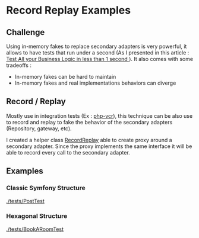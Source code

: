 # Record Replay Examples 

## Challenge

Using in-memory fakes to replace secondary adapters is very powerful, it allows to have tests that run under a second (As I presented in this article : [Test All your Business Logic in less than 1 second ](https://dev.to/etienneleba/test-all-your-business-logic-in-less-than-1-second-2n84)). 
It also comes with some tradeoffs : 
- In-memory fakes can be hard to maintain
- In-memory fakes and real implementations behaviors can diverge 

## Record / Replay 

Mostly use in integration tests (Ex : [php-vcr](https://github.com/php-vcr/php-vcr)), this technique can be also use to record and replay to fake the behavior of the secondary adapters (Repository, gateway, etc). 

I created a helper class [RecordReplay](./src/RecordReplay/RecordReplay.php) able to create proxy around a secondary adapter. Since the proxy implements the same interface it will be able to record every call to the secondary adapter.


## Examples 

### Classic Symfony Structure 

[./tests/PostTest](./tests/PostTest.php)

### Hexagonal Structure

[./tests/BookARoomTest](./tests/BookARoomTest.php)
